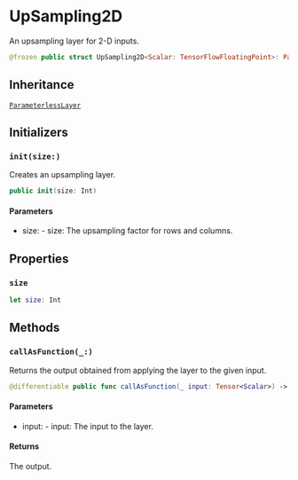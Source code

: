# UpSampling2D

An upsampling layer for 2-D inputs.

``` swift
@frozen public struct UpSampling2D<Scalar: TensorFlowFloatingPoint>: ParameterlessLayer
```

## Inheritance

[`ParameterlessLayer`](/ParameterlessLayer)

## Initializers

### `init(size:)`

Creates an upsampling layer.

``` swift
public init(size: Int)
```

#### Parameters

  - size: - size: The upsampling factor for rows and columns.

## Properties

### `size`

``` swift
let size: Int
```

## Methods

### `callAsFunction(_:)`

Returns the output obtained from applying the layer to the given input.

``` swift
@differentiable public func callAsFunction(_ input: Tensor<Scalar>) -> Tensor<Scalar>
```

#### Parameters

  - input: - input: The input to the layer.

#### Returns

The output.
